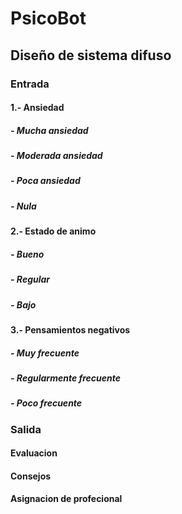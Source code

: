 # PsicoBot

## Diseño de sistema difuso

### Entrada

#### 1.- Ansiedad
##### - Mucha ansiedad
##### - Moderada ansiedad
##### - Poca ansiedad
##### - Nula

#### 2.- Estado de animo
##### - Bueno
##### - Regular
##### - Bajo

#### 3.- Pensamientos negativos
##### - Muy frecuente
##### - Regularmente frecuente
##### - Poco frecuente

### Salida

#### Evaluacion
#### Consejos
#### Asignacion de profecional
